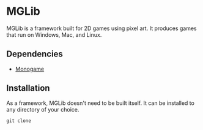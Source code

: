 # MGLib
MGLib is a framework built for 2D games using pixel art. It produces games that run on Windows, Mac, and Linux.

## Dependencies
- [Monogame](https://monogame.net)

## Installation
As a framework, MGLib doesn't need to be built itself. It can be installed to any directory of your choice.
```
git clone
```
